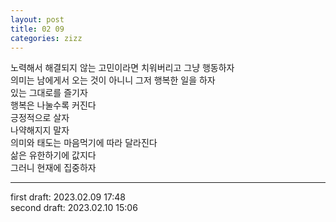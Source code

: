 ```yaml
---
layout: post
title: 02 09
categories: zizz
---
```


노력해서 해결되지 않는 고민이라면 치워버리고 그냥 행동하자  
의미는 남에게서 오는 것이 아니니 그저 행복한 일을 하자  
있는 그대로를 즐기자  
행복은 나눌수록 커진다  
긍정적으로 살자  
나약해지지 말자  
의미와 태도는 마음먹기에 따라 달라진다    
삶은 유한하기에 값지다  
그러니 현재에 집중하자

---

first draft: 2023.02.09 17:48  
second draft: 2023.02.10 15:06